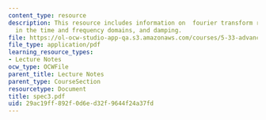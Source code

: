 ```yaml
---
content_type: resource
description: This resource includes information on  fourier transform relations, parameters
  in the time and frequency domains, and damping.
file: https://ol-ocw-studio-app-qa.s3.amazonaws.com/courses/5-33-advanced-chemical-experimentation-and-instrumentation-fall-2007/29ac19ff892f0d6ed32f9644f24a37fd_spec3.pdf
file_type: application/pdf
learning_resource_types:
- Lecture Notes
ocw_type: OCWFile
parent_title: Lecture Notes
parent_type: CourseSection
resourcetype: Document
title: spec3.pdf
uid: 29ac19ff-892f-0d6e-d32f-9644f24a37fd
---
```

